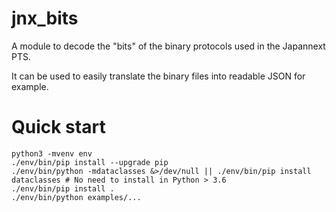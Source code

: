 # jnx_bits

A module to decode the "bits" of the binary protocols used in the Japannext PTS.

It can be used to easily translate the binary files into readable JSON for example.

# Quick start

    python3 -mvenv env
    ./env/bin/pip install --upgrade pip
    ./env/bin/python -mdataclasses &>/dev/null || ./env/bin/pip install dataclasses # No need to install in Python > 3.6
    ./env/bin/pip install .
    ./env/bin/python examples/...
